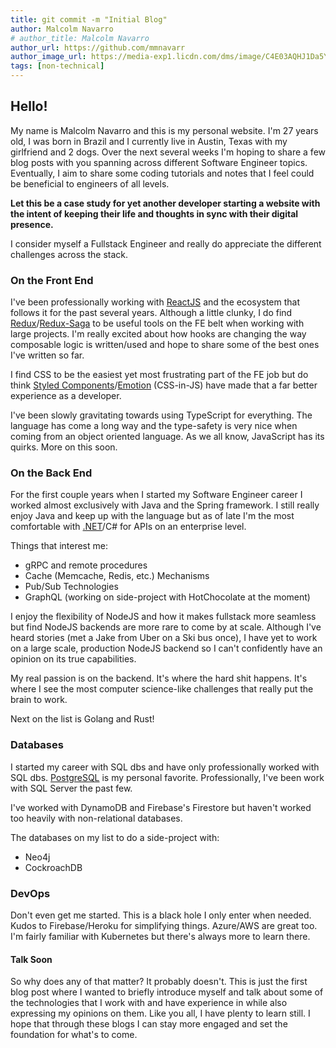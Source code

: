 ```yaml
---
title: git commit -m "Initial Blog"
author: Malcolm Navarro
# author_title: Malcolm Navarro
author_url: https://github.com/mmnavarr
author_image_url: https://media-exp1.licdn.com/dms/image/C4E03AQHJ1Da5YIl0Pw/profile-displayphoto-shrink_400_400/0?e=1606348800&v=beta&t=961soqVyLZVCQc7EfB4SM9o2dBZ9VljSP5FMyGDJT-0
tags: [non-technical]
---
```


## Hello!

My name is Malcolm Navarro and this is my personal website.
I'm 27 years old, I was born in Brazil and I currently live in Austin, Texas with my girlfriend and 2 dogs. Over the next several weeks I'm hoping to share a few blog posts with you spanning across different Software Engineer topics. Eventually, I aim to share some coding tutorials and notes that I feel could be beneficial to engineers of all levels.

<!--truncate-->

__Let this be a case study for yet another developer starting a website with the intent of keeping their life and thoughts in sync with their digital presence.__

I consider myself a Fullstack Engineer and really do appreciate the different challenges across the stack.

### On the Front End
I've been professionally working with [ReactJS](https://reactjs.org/) and the ecosystem that follows it for the past several years. Although a little clunky, I do find [Redux](https://redux.js.org/)/[Redux-Saga](https://redux-saga.js.org/) to be useful tools on the FE belt when working with large projects. I'm really excited about how hooks are changing the way composable logic is written/used and hope to share some of the best ones I've written so far.

I find CSS to be the easiest yet most frustrating part of the FE job but do think [Styled Components](https://styled-components.com/)/[Emotion](https://emotion.sh/) (CSS-in-JS) have made that a far better experience as a developer.

I've been slowly gravitating towards using TypeScript for everything. The language has come a long way and the type-safety is very nice when coming from an object oriented language. As we all know, JavaScript has its quirks. More on this soon.

### On the Back End
For the first couple years when I started my Software Engineer career I worked almost exclusively with Java and the Spring framework. I still really enjoy Java and keep up with the language but as of late I'm the most comfortable with [.NET](https://docs.microsoft.com/en-us/aspnet/core/tutorials/first-web-api?view=aspnetcore-3.1&tabs=visual-studio)/C# for APIs on an enterprise level.

Things that interest me:
- gRPC and remote procedures
- Cache (Memcache, Redis, etc.) Mechanisms
- Pub/Sub Technologies
- GraphQL (working on side-project with HotChocolate at the moment)

I enjoy the flexibility of NodeJS and how it makes fullstack more seamless but find NodeJS backends are more rare to come by at scale. Although I've heard stories (met a Jake from Uber on a Ski bus once), I have yet to work on a large scale, production NodeJS backend so I can't confidently have an opinion on its true capabilities.

My real passion is on the backend. It's where the hard shit happens. It's where I see the most computer science-like challenges that really put the brain to work.

Next on the list is Golang and Rust!

### Databases
I started my career with SQL dbs and have only professionally worked with SQL dbs. [PostgreSQL](https://www.postgresql.org/) is my personal favorite. Professionally, I've been work with SQL Server the past few.

I've worked with DynamoDB and Firebase's Firestore but haven't worked too heavily with non-relational databases.

The databases on my list to do a side-project with:
- Neo4j
- CockroachDB

### DevOps
Don't even get me started. This is a black hole I only enter when needed. Kudos to Firebase/Heroku for simplifying things. Azure/AWS are great too. I'm fairly familiar with Kubernetes but there's always more to learn there.

#### Talk Soon
So why does any of that matter? It probably doesn't. This is just the first blog post where I wanted to briefly introduce myself and talk about some of the technologies that I work with and have experience in while also expressing my opinions on them. Like you all, I have plenty to learn still. I hope that through these blogs I can stay more engaged and set the foundation for what's to come.
